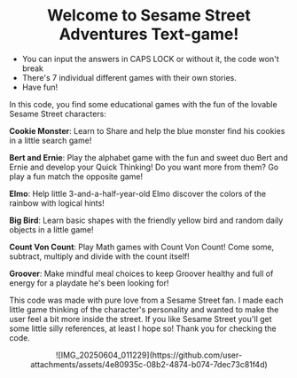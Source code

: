 <h1 align="center">Welcome to Sesame Street Adventures Text-game!</h1>

- You can input the answers in CAPS LOCK or without it, the code won't break
- There's 7 individual different games with their own stories.
- Have fun!

In this code, you find some educational games with the fun of the lovable Sesame Street characters:

<strong>Cookie Monster</strong>: Learn to Share and help the blue monster find his cookies in a little search game!

<strong>Bert and Ernie</strong>: Play the alphabet game with the fun and sweet duo Bert and Ernie and develop your Quick Thinking! Do you want more from them? Go play a fun match the opposite game! 

<strong>Elmo</strong>: Help little 3-and-a-half-year-old Elmo discover the colors of the rainbow with logical hints!

<strong>Big Bird</strong>: Learn basic shapes with the friendly yellow bird and random daily objects in a little game!

<strong>Count Von Count</strong>: Play Math games with Count Von Count! Come some, subtract, multiply and divide with the count itself!

<strong>Groover</strong>: Make mindful meal choices to keep Groover healthy and full of energy for a playdate he's been looking for! 

This code was made with pure love from a Sesame Street fan. I made each little game thinking of the character's personality and wanted to make the user feel a bit more inside the street. If you like Sesame Street you'll get some little silly references, at least I hope so! Thank you for checking the code.


<p align="center">![IMG_20250604_011229](https://github.com/user-attachments/assets/4e80935c-08b2-4874-b074-7dec73c81f4d)</p>
